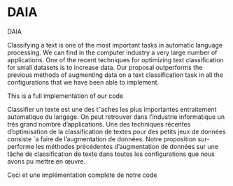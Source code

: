 # DAIA
DAIA

Classifying a text is one of the most important tasks in automatic language processing. We can find in the computer industry a very large number of applications. One of the recent techniques for optimizing text classification for small datasets is to increase data. Our proposal outperforms the previous methods of augmenting data on a text classification task in all the configurations that we have been able to implement.

This is a full implementation of our code

Classifier un texte est une des tˆaches les plus importantes entraitement automatique du langage. On peut retrouver dans l’industrie informatique un trés grand nombre d’applications. Une des techniques récentes d’optimisation de la classification de textes pour des petits jeux de données consiste `a faire de l’augmentation de données. Notre proposition sur-performe les méthodes précédentes d’augmentation de données sur une tâche de classification de texte dans toutes les configurations que nous avons pu mettre en œuvre.

Ceci et une implémentation complete de notre code
